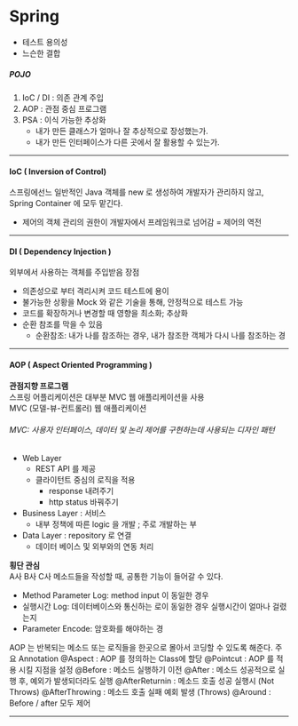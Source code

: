 # Spring
- 테스트 용의성
- 느슨한 결합

##### POJO
1. IoC / DI : 의존 관계 주입
2. AOP : 관점 중심 프로그램
3. PSA : 이식 가능한 추상화
    - 내가 만든 클래스가 얼마나 잘 추상적으로 장성했는가.
    - 내가 만든 인터페이스가 다른 곳에서 잘 활용할 수 있는가.
---
#### IoC ( Inversion of Control)
스프링에선느 일반적인 Java 객체를 new 로 생성하여 개발자가 관리하지 않고, Spring Container 에 모두 맡긴다.
- 제어의 객체 관리의 권한이 개발자에서 프레임워크로 넘어감 = 제어의 역전
---
#### DI ( Dependency Injection )
외부에서 사용하는 객체를 주입받음
장점
- 의존성으로 부터 격리시켜 코드 테스트에 용이
- 불가능한 상황을 Mock 와 같은 기술을 통해, 안정적으로 테스트 가능
- 코드를 확장하거나 변경할 때 영향을 최소화; 추상화
- 순환 참조를 막을 수 있음
    - 순환참조: 내가 나를 참조하는 경우, 내가 참조한 객체가 다시 나를 참조하는 경
---
#### AOP ( Aspect Oriented Programming )
**관점지향 프로그램**   
스프링 어플리케이션은 대부분 MVC 웹 애플리케이션을 사용   
MVC (모델-뷰-컨트롤러) 웹 애플리케이션
###### MVC: 사용자 인터페이스, 데이터 및 논리 제어를 구현하는데 사용되는 디자인 패턴   
- Web Layer
    - REST API 를 제공
    - 클라이턴트 중심의 로직을 적용
        - response 내려주기
        - http status 바꿔주기
- Business Layer : 서비스
    - 내부 정책에 따른 logic 을 개발 ; 주로 개발하는 부
- Data Layer : repository 로 연결
    - 데이터 베이스 및 외부와의 연동 처리

**횡단 관심**   
A사 B사 C사 메소드들을 작성할 때, 공통한 기능이 들어갈 수 있다.
- Method Parameter Log: method input 이 동일한 경우
- 실행시간 Log: 데이터베이스와 통신하는 로이 동일한 경우 실행시간이 얼마나 걸렸는지
- Parameter Encode: 암호화를 해야하는 경
                             
AOP 는 반복되는 메소드 또는 로직들을 한곳으로 몰아서 코딩할 수 있도록 해준다.
주요 Annotation
@Aspect         : AOP 를 정의하는 Class에 할당
@Pointcut       : AOP 를 적용 시킬 지점을 설정
@Before         : 메소드 실행하기 이전
@After          : 메소드 성공적으로 실행 후, 예외가 발생되더라도 실행
@AfterReturnin  : 메소드 호출 성공 실행시 (Not Throws)
@AfterThrowing  : 메소드 호출 실패 예회 발생 (Throws)
@Around         : Before / after 모두 제어

---